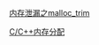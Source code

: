 
[内存泄漏之malloc_trim](https://www.cnblogs.com/zhanggaofeng/p/15941542.html)

[C/C++内存分配](https://www.cnblogs.com/hanerfan/p/4545370.html)